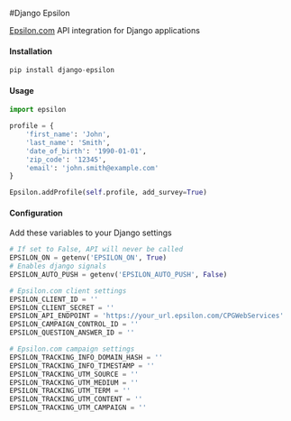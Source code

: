 #Django Epsilon

[Epsilon.com](https://us.epsilon.com/home) API integration for Django applications

#### Installation
```python
pip install django-epsilon
```

#### Usage
```python
import epsilon

profile = {
    'first_name': 'John',
    'last_name': 'Smith',
    'date_of_birth': '1990-01-01',
    'zip_code': '12345',
    'email': 'john.smith@example.com'
}

Epsilon.addProfile(self.profile, add_survey=True)
```

#### Configuration
Add these variables to your Django settings
```python
# If set to False, API will never be called
EPSILON_ON = getenv('EPSILON_ON', True)
# Enables django signals
EPSILON_AUTO_PUSH = getenv('EPSILON_AUTO_PUSH', False)

# Epsilon.com client settings
EPSILON_CLIENT_ID = ''
EPSILON_CLIENT_SECRET = ''
EPSILON_API_ENDPOINT = 'https://your_url.epsilon.com/CPGWebServices'
EPSILON_CAMPAIGN_CONTROL_ID = ''
EPSILON_QUESTION_ANSWER_ID = ''

# Epsilon.com campaign settings
EPSILON_TRACKING_INFO_DOMAIN_HASH = ''
EPSILON_TRACKING_INFO_TIMESTAMP = ''
EPSILON_TRACKING_UTM_SOURCE = ''
EPSILON_TRACKING_UTM_MEDIUM = ''
EPSILON_TRACKING_UTM_TERM = ''
EPSILON_TRACKING_UTM_CONTENT = ''
EPSILON_TRACKING_UTM_CAMPAIGN = ''
```